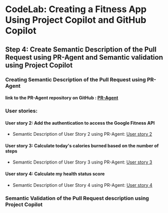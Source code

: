 # CodeLab: Creating a Fitness App Using Project Copilot and GitHub Copilot
## Step 4: Create Semantic Description of the Pull Request using PR-Agent and Semantic validation using Project Copilot

### Creating Semantic Description of the Pull Request using PR-Agent

#### link to the PR-Agent repository on GitHub : [PR-Agent](https://github.com/Codium-ai/pr-agent/)

### User stories:

#### User story 2: Add the authentication to access the Google Fitness API
- Semantic Description of User Story 2 using PR-Agent: [User story 2](/step4-project-copilot-revision/pr-agent/user-story-fit-4.md)

#### User story 3: Calculate today's calories burned based on the number of steps
- Semantic Description of User Story 3 using PR-Agent: [User story 3](/step4-project-copilot-revision/pr-agent/user-story-fit-5.md)

#### User story 4: Calculate my health status score
- Semantic Description of User Story 4 using PR-Agent: [User story 4](/step4-project-copilot-revision/pr-agent/user-story-fit-6.md)

### Semantic Validation of the Pull Request description using Project Copilot


